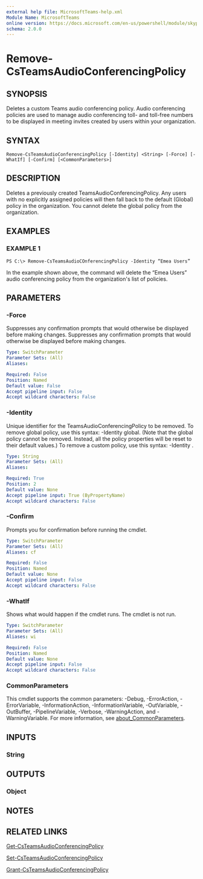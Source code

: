 ```yaml
---
external help file: MicrosoftTeams-help.xml
Module Name: MicrosoftTeams
online version: https://docs.microsoft.com/en-us/powershell/module/skype/remove-csteamsaudioconferencingpolicy
schema: 2.0.0
---
```


# Remove-CsTeamsAudioConferencingPolicy

## SYNOPSIS

Deletes a custom Teams audio conferencing policy. Audio conferencing policies are used to manage audio conferencing toll- and toll-free numbers to be displayed in meeting invites created by users within your organization.

## SYNTAX

```
Remove-CsTeamsAudioConferencingPolicy [-Identity] <String> [-Force] [-WhatIf] [-Confirm] [<CommonParameters>]
```

## DESCRIPTION
Deletes a previously created TeamsAudioConferencingPolicy. Any users with no explicitly assigned policies will then fall back to the default (Global) policy in the organization. You cannot delete the global policy from the organization.

## EXAMPLES

### EXAMPLE 1
```
PS C:\> Remove-CsTeamsAudioCOnferencingPolicy -Identity “Emea Users”
```

In the example shown above, the command will delete the “Emea Users” audio conferencing policy from the organization's list of policies.

## PARAMETERS

### -Force
Suppresses any confirmation prompts that would otherwise be displayed before making changes.
Suppresses any confirmation prompts that would otherwise be displayed before making changes.

```yaml
Type: SwitchParameter
Parameter Sets: (All)
Aliases:

Required: False
Position: Named
Default value: False
Accept pipeline input: False
Accept wildcard characters: False
```

### -Identity
Unique identifier for the TeamsAudioConferencingPolicy to be removed. To remove global policy, use this syntax: -Identity global. (Note that the global policy cannot be removed. Instead, all the policy properties will be reset to their default values.) To remove a custom policy, use this syntax: -Identity <Policyname>.

```yaml
Type: String
Parameter Sets: (All)
Aliases:

Required: True
Position: 2
Default value: None
Accept pipeline input: True (ByPropertyName)
Accept wildcard characters: False
```

### -Confirm
Prompts you for confirmation before running the cmdlet.

```yaml
Type: SwitchParameter
Parameter Sets: (All)
Aliases: cf

Required: False
Position: Named
Default value: None
Accept pipeline input: False
Accept wildcard characters: False
```

### -WhatIf
Shows what would happen if the cmdlet runs.
The cmdlet is not run.

```yaml
Type: SwitchParameter
Parameter Sets: (All)
Aliases: wi

Required: False
Position: Named
Default value: None
Accept pipeline input: False
Accept wildcard characters: False
```

### CommonParameters
This cmdlet supports the common parameters: -Debug, -ErrorAction, -ErrorVariable, -InformationAction, -InformationVariable, -OutVariable, -OutBuffer, -PipelineVariable, -Verbose, -WarningAction, and -WarningVariable. For more information, see [about_CommonParameters](https://go.microsoft.com/fwlink/?LinkID=113216).

## INPUTS

### String
## OUTPUTS

### Object
## NOTES

## RELATED LINKS

[Get-CsTeamsAudioConferencingPolicy](Get-CsTeamsAudioConferencingPolicy.md)

[Set-CsTeamsAudioConferencingPolicy](Set-CsTeamsAudioConferencingPolicy.md)

[Grant-CsTeamsAudioConferencingPolicy](Grant-CsTeamsAudioConferencingPolicy.md)